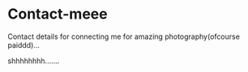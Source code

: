 # Contact-meee
Contact details for connecting me for amazing photography(ofcourse paiddd)...


shhhhhhhh.......

